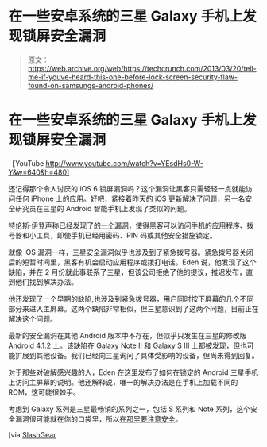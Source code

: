 # 在一些安卓系统的三星 Galaxy 手机上发现锁屏安全漏洞

> 原文：<https://web.archive.org/web/https://techcrunch.com/2013/03/20/tell-me-if-youve-heard-this-one-before-lock-screen-security-flaw-found-on-samsungs-android-phones/>

# 在一些安卓系统的三星 Galaxy 手机上发现锁屏安全漏洞

【YouTube http://www.youtube.com/watch?v=YEsdHs0-W-Y&w=640&h=480]

还记得那个令人讨厌的 iOS 6 锁屏漏洞吗？这个漏洞让黑客只需轻轻一点就能访问任何 iPhone 上的应用。好吧，紧接着昨天的 iOS 更新[解决了问题](https://web.archive.org/web/20230123031317/https://techcrunch.com/2013/03/19/apple-zaps-lock-screen-bug-with-ios-6-1-3-also-updates-japanese-maps/)，另一名安全研究员在三星的 Android 智能手机上发现了类似的问题。

特伦斯·伊登声称已经发现了[的一个漏洞](https://web.archive.org/web/20230123031317/http://shkspr.mobi/blog/2013/03/new-bypass-samsung-lockscreen-total-control/)，使得黑客可以访问手机的应用程序、拨号器和小工具，即使手机已经用密码、PIN 码或其他安全措施锁定。

就像 iOS 漏洞一样，三星安全漏洞似乎也涉及到了紧急拨号器。紧急拨号器关闭后的短暂时间里，黑客有机会启动应用程序或拨打电话。Eden 说，他发现了这个缺陷，并在 2 月份就此事联系了三星，但该公司拒绝了他的提议，推迟发布，直到他们找到解决办法。

他还发现了一个早期的缺陷,也涉及到紧急拨号器，用户同时按下屏幕的几个不同部分来进入主屏幕。这两个缺陷非常相似，但三星意识到了这两个问题，目前正在解决这个问题。

最新的安全漏洞在其他 Android 版本中不存在，但似乎只发生在三星的修改版 Android 4.1.2 上。该缺陷在 Galaxy Note II 和 Galaxy S III 上都被发现，但也可能扩展到其他设备。我们已经向三星询问了具体受影响的设备，但尚未得到回复。

对于那些对破解感兴趣的人，Eden 在这里发布了如何在锁定的 Android 三星手机上访问主屏幕的说明。他还解释说，唯一的解决办法是在手机上加载不同的 ROM，这可能很棘手。

考虑到 Galaxy 系列是三星最畅销的系列之一，包括 S 系列和 Note 系列，这个安全漏洞很可能就在你的口袋里，所以[在那里要注意安全](https://web.archive.org/web/20230123031317/https://twitter.com/pschiller/status/309701667375415297)。

[via [SlashGear](https://web.archive.org/web/20230123031317/http://www.slashgear.com/yet-another-samsung-lockscreen-hack-identified-20274726/)